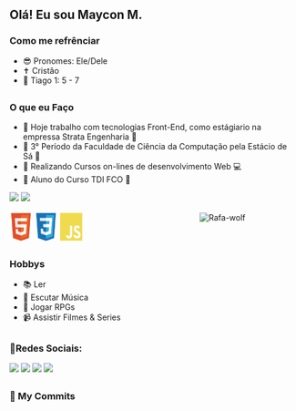 ## Olá! Eu sou Maycon M.
### Como me refrênciar
- 😎 Pronomes: Ele/Dele
- ✝️ Cristão 
- 📖 Tiago 1: 5 - 7

##

### O que eu Faço
- 🔭 Hoje trabalho com tecnologias Front-End, como estágiario na empressa Strata Engenharia 🚐
- 🌱 3° Período da Faculdade de Ciência da Computação pela Estácio de Sá 🔷
- 🌱 Realizando Cursos on-lines de desenvolvimento Web 💻
- 🌱 Aluno do Curso TDI FCO 🎩

<div> 
<a href="https://github.com/mayconM13"></a>
<img height="180em" src="https://github-readme-stats.vercel.app/api?username=mayconM13&theme=dark&text_color=ffffff&show_icons=true&&&inclube_all_commits=true&count_private=true"/> 
<img height="180em" src="https://github-readme-stats.vercel.app/api/top-langs/?username=mayconM13&layout=compact&langs_count=16&theme=dark&text_color=ffffff"/> 
</div>


<div style="display: inline_block"><br>
  <img align="center" alt="Rafa-HTML" height="50" width="40" src="https://raw.githubusercontent.com/devicons/devicon/master/icons/html5/html5-original.svg">
  <img align="center" alt="Rafa-CSS" height="50" width="40" src="https://raw.githubusercontent.com/devicons/devicon/master/icons/css3/css3-original.svg">
  <img align="center" display alt="Rafa-Js" height="50" width="40" src="https://raw.githubusercontent.com/devicons/devicon/master/icons/javascript/javascript-plain.svg">
  <img align="right" display alt="Rafa-wolf" height="180" width="170" src="https://i.pinimg.com/originals/8d/91/bb/8d91bbdeb87729c1c0c16197ec60a967.gif">
</div>

##

  ### Hobbys
- 📚 Ler
- 🎵 Escutar Música
- 🎲 Jogar RPGs
- 📹 Assistir Filmes & Series

##
### 📱Redes Sociais:

<div> 
<a href="https://instagram.com/maycon_1331" target="_blank"><img src="https://img.shields.io/badge/-Instagram-%23333?style=for-the-badge&logo=instagram&logoColor=white" target="_blank"></a>
<a href = "https://api.whatsapp.com/send?phone=5531999279966"><img src="https://img.shields.io/badge/-WhatsApp-%25D366?style=for-the-badge&logo=whatsapp&logoColor=white" target="_blank"></a>
<a href = "mayconvictor521@gmail.com"><img src="https://img.shields.io/badge/-Gmail-%23D14836?style=for-the-badge&logo=gmail&logoColor=white" target="_blank"></a>
<a href="https://discord.gg/4aFpDt4F"><img src="https://img.shields.io/badge/Discord-7289DA?style=for-the-badge&logo=discord&logoColor=white" target="_blank"></a> 
</div>

##
### 💬 My Commits

